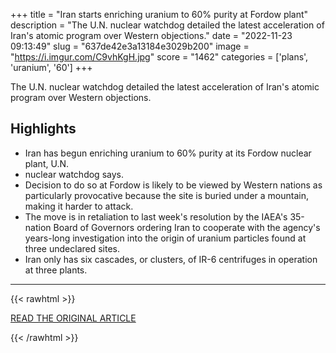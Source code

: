 +++
title = "Iran starts enriching uranium to 60% purity at Fordow plant"
description = "The U.N. nuclear watchdog detailed the latest acceleration of Iran's atomic program over Western objections."
date = "2022-11-23 09:13:49"
slug = "637de42e3a13184e3029b200"
image = "https://i.imgur.com/C9vhKgH.jpg"
score = "1462"
categories = ['plans', 'uranium', '60']
+++

The U.N. nuclear watchdog detailed the latest acceleration of Iran's atomic program over Western objections.

## Highlights

- Iran has begun enriching uranium to 60% purity at its Fordow nuclear plant, U.N.
- nuclear watchdog says.
- Decision to do so at Fordow is likely to be viewed by Western nations as particularly provocative because the site is buried under a mountain, making it harder to attack.
- The move is in retaliation to last week's resolution by the IAEA's 35-nation Board of Governors ordering Iran to cooperate with the agency's years-long investigation into the origin of uranium particles found at three undeclared sites.
- Iran only has six cascades, or clusters, of IR-6 centrifuges in operation at three plants.

---

{{< rawhtml >}}
  <p class="article-category">
    <a target="_blank" href="https://www.reuters.com/world/middle-east/iran-enrich-uranium-60-purity-fordow-nuclear-site-tv-2022-11-22/">READ THE ORIGINAL ARTICLE</a>
  </p>
{{< /rawhtml >}}
